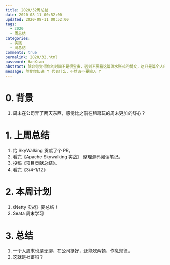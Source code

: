 ```yaml
---
title: 2020/32周总结
date: 2020-08-11 00:52:00
updated: 2020-08-11 00:52:00
tags:
  - 2020
  - 周总结
categories: 
  - 实践
  - 周总结
comments: true
permalink: 2020/32.html  
password: HanXiao
abstract: 除非你觉得你的时间不是很宝贵，否则不要看这篇流水账式的博文，这只是篇个人的工作的学习一个总结而已，没有包含任何的技术细节
message: 除非你知道 Y 代表什么，不然请不要输入 Y
---
```



# 0. 背景

1. 周末在公司弄了两天东西，感觉比之前在租房玩的周末更加的舒心？

<!--more-->

# 1. 上周总结

1. 给 SkyWalking 贡献了个 PR。
2. 看完《Apache Skywalking 实战》 整理源码阅读笔记。
3. 投稿《项目贡献总结》。
4. 看完《3/4-1/12》

# 2. 本周计划

1. 《Netty 实战》要总结！
2. Seata 周末学习

# 3. 总结

1. 一个人周末也是无聊，在公司挺好，还能吃两顿，作息规律。
2. 这就是社畜吗？
